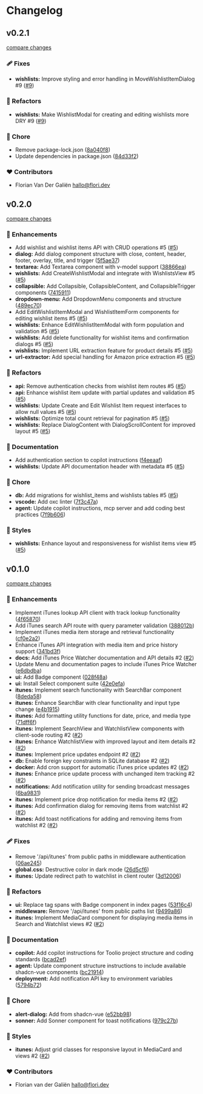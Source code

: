 # Changelog

## v0.2.1

[compare changes](https://github.com/florivdg/toolio/compare/v0.2.0...v0.2.1)

### 🩹 Fixes

- **wishlists:** Improve styling and error handling in MoveWishlistItemDialog #9 ([#9](https://github.com/florivdg/toolio/issues/9))

### 💅 Refactors

- **wishlists:** Make WishlistModal for creating and editing wishlists more DRY #9 ([#9](https://github.com/florivdg/toolio/issues/9))

### 🏡 Chore

- Remove package-lock.json ([8a040f8](https://github.com/florivdg/toolio/commit/8a040f8))
- Update dependencies in package.json ([84d33f2](https://github.com/florivdg/toolio/commit/84d33f2))

### ❤️ Contributors

- Florian Van Der Galiën <hallo@flori.dev>

## v0.2.0

[compare changes](https://github.com/florivdg/toolio/compare/v0.1.0...v0.2.0)

### 🚀 Enhancements

- Add wishlist and wishlist items API with CRUD operations #5 ([#5](https://github.com/florivdg/toolio/issues/5))
- **dialog:** Add dialog component structure with close, content, header, footer, overlay, title, and trigger ([5f5ae37](https://github.com/florivdg/toolio/commit/5f5ae37))
- **textarea:** Add Textarea component with v-model support ([38866ea](https://github.com/florivdg/toolio/commit/38866ea))
- **wishlists:** Add CreateWishlistModal and integrate with WishlistsView #5 ([#5](https://github.com/florivdg/toolio/issues/5))
- **collapsible:** Add Collapsible, CollapsibleContent, and CollapsibleTrigger components ([7415911](https://github.com/florivdg/toolio/commit/7415911))
- **dropdown-menu:** Add DropdownMenu components and structure ([489ec70](https://github.com/florivdg/toolio/commit/489ec70))
- Add EditWishlistItemModal and WishlistItemForm components for editing wishlist items #5 ([#5](https://github.com/florivdg/toolio/issues/5))
- **wishlists:** Enhance EditWishlistItemModal with form population and validation #5 ([#5](https://github.com/florivdg/toolio/issues/5))
- **wishlists:** Add delete functionality for wishlist items and confirmation dialogs #5 ([#5](https://github.com/florivdg/toolio/issues/5))
- **wishlists:** Implement URL extraction feature for product details #5 ([#5](https://github.com/florivdg/toolio/issues/5))
- **url-extractor:** Add special handling for Amazon price extraction #5 ([#5](https://github.com/florivdg/toolio/issues/5))

### 💅 Refactors

- **api:** Remove authentication checks from wishlist item routes #5 ([#5](https://github.com/florivdg/toolio/issues/5))
- **api:** Enhance wishlist item update with partial updates and validation #5 ([#5](https://github.com/florivdg/toolio/issues/5))
- **wishlists:** Update Create and Edit Wishlist Item request interfaces to allow null values #5 ([#5](https://github.com/florivdg/toolio/issues/5))
- **wishlists:** Optimize total count retrieval for pagination #5 ([#5](https://github.com/florivdg/toolio/issues/5))
- **wishlists:** Replace DialogContent with DialogScrollContent for improved layout #5 ([#5](https://github.com/florivdg/toolio/issues/5))

### 📖 Documentation

- Add authentication section to copilot instructions ([f4eeaaf](https://github.com/florivdg/toolio/commit/f4eeaaf))
- **wishlists:** Update API documentation header with metadata #5 ([#5](https://github.com/florivdg/toolio/issues/5))

### 🏡 Chore

- **db:** Add migrations for wishlist_items and wishlists tables #5 ([#5](https://github.com/florivdg/toolio/issues/5))
- **vscode:** Add oxc linter ([7f3c47a](https://github.com/florivdg/toolio/commit/7f3c47a))
- **agent:** Update copilot instructions, mcp server and add coding best practices ([7f9b606](https://github.com/florivdg/toolio/commit/7f9b606))

### 🎨 Styles

- **wishlists:** Enhance layout and responsiveness for wishlist items view #5 ([#5](https://github.com/florivdg/toolio/issues/5))

## v0.1.0

[compare changes](https://github.com/florivdg/toolio/compare/v0.0.2...v0.1.0)

### 🚀 Enhancements

- Implement iTunes lookup API client with track lookup functionality ([4f65870](https://github.com/florivdg/toolio/commit/4f65870))
- Add iTunes search API route with query parameter validation ([388012b](https://github.com/florivdg/toolio/commit/388012b))
- Implement iTunes media item storage and retrieval functionality ([cf0e2a2](https://github.com/florivdg/toolio/commit/cf0e2a2))
- Enhance iTunes API integration with media item and price history support ([341bd3f](https://github.com/florivdg/toolio/commit/341bd3f))
- **docs:** Add iTunes Price Watcher documentation and API details #2 ([#2](https://github.com/florivdg/toolio/issues/2))
- Update Menu and documentation pages to include iTunes Price Watcher ([e6dbdba](https://github.com/florivdg/toolio/commit/e6dbdba))
- **ui:** Add Badge component ([028f48a](https://github.com/florivdg/toolio/commit/028f48a))
- **ui:** Install Select component suite ([42e0efa](https://github.com/florivdg/toolio/commit/42e0efa))
- **itunes:** Implement search functionality with SearchBar component ([8deda58](https://github.com/florivdg/toolio/commit/8deda58))
- **itunes:** Enhance SearchBar with clear functionality and input type change ([e4b1915](https://github.com/florivdg/toolio/commit/e4b1915))
- **itunes:** Add formatting utility functions for date, price, and media type ([71dff6f](https://github.com/florivdg/toolio/commit/71dff6f))
- **itunes:** Implement SearchView and WatchlistView components with client-sode routing #2 ([#2](https://github.com/florivdg/toolio/issues/2))
- **itunes:** Enhance WatchlistView with improved layout and item details #2 ([#2](https://github.com/florivdg/toolio/issues/2))
- **itunes:** Implement price updates endpoint #2 ([#2](https://github.com/florivdg/toolio/issues/2))
- **db:** Enable foreign key constraints in SQLite database #2 ([#2](https://github.com/florivdg/toolio/issues/2))
- **docker:** Add cron support for automatic iTunes price updates #2 ([#2](https://github.com/florivdg/toolio/issues/2))
- **itunes:** Enhance price update process with unchanged item tracking #2 ([#2](https://github.com/florivdg/toolio/issues/2))
- **notifications:** Add notification utility for sending broadcast messages ([6ba9831](https://github.com/florivdg/toolio/commit/6ba9831))
- **itunes:** Implement price drop notification for media items #2 ([#2](https://github.com/florivdg/toolio/issues/2))
- **itunes:** Add confirmation dialog for removing items from watchlist #2 ([#2](https://github.com/florivdg/toolio/issues/2))
- **itunes:** Add toast notifications for adding and removing items from watchlist #2 ([#2](https://github.com/florivdg/toolio/issues/2))

### 🩹 Fixes

- Remove '/api/itunes' from public paths in middleware authentication ([06ae245](https://github.com/florivdg/toolio/commit/06ae245))
- **global.css:** Destructive color in dark mode ([26d5cf6](https://github.com/florivdg/toolio/commit/26d5cf6))
- **itunes:** Update redirect path to watchlist in client router ([3d12006](https://github.com/florivdg/toolio/commit/3d12006))

### 💅 Refactors

- **ui:** Replace tag spans with Badge component in index pages ([53f16c4](https://github.com/florivdg/toolio/commit/53f16c4))
- **middleware:** Remove '/api/itunes' from public paths list ([9499a86](https://github.com/florivdg/toolio/commit/9499a86))
- **itunes:** Implement MediaCard component for displaying media items in Search and Watchlist views #2 ([#2](https://github.com/florivdg/toolio/issues/2))

### 📖 Documentation

- **copilot:** Add copilot instructions for Toolio project structure and coding standards ([bcad2ef](https://github.com/florivdg/toolio/commit/bcad2ef))
- **agent:** Update component structure instructions to include available shadcn-vue components ([bc21914](https://github.com/florivdg/toolio/commit/bc21914))
- **deployment:** Add notification API key to environment variables ([5794b72](https://github.com/florivdg/toolio/commit/5794b72))

### 🏡 Chore

- **alert-dialog:** Add from shadcn-vue ([e52bb98](https://github.com/florivdg/toolio/commit/e52bb98))
- **sonner:** Add Sonner component for toast notifications ([979c27b](https://github.com/florivdg/toolio/commit/979c27b))

### 🎨 Styles

- **itunes:** Adjust grid classes for responsive layout in MediaCard and views #2 ([#2](https://github.com/florivdg/toolio/issues/2))

### ❤️ Contributors

- Florian van der Galiën <hallo@flori.dev>
